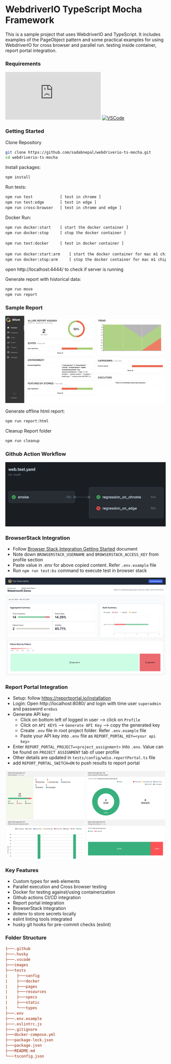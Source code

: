 # WebdriverIO TypeScript Mocha Framework

This is a sample project that uses WebdriverIO and TypeScript. It includes examples of the PageObject pattern and some practical examples for using WebdriverIO for cross browser and parallel run. testing inside container, report portal integration.

### Requirements

[![NodeJs](https://img.shields.io/badge/-NodeJS%20v%20>=%2016-white?logo=node.js)](https://nodejs.org/en/download/)
[![VSCode](https://img.shields.io/badge/-Visual%20Studio%20Code-%233178C6?logo=visual-studio-code)](https://code.visualstudio.com/download)

### Getting Started

Clone Repository

```bash
git clone https://github.com/sadabnepal/webdriverio-ts-mocha.git
cd webdriverio-ts-mocha
```

Install packages:

```bash
npm install
```

Run tests:

```bash
npm run test            [ test in chrome ]
npm run test:edge       [ test in edge ]
npm run cross:browser   [ test in chrome and edge ]
```

Docker Run:

```bash
npm run docker:start    [ start the docker container ]
npm run docker:stop     [ stop the docker container ]

npm run test:docker     [ test in docker container ]

npm run docker:start:arm    [ start the docker container for mac m1 chip ]
npm run docker:stop:arm     [ stop the docker container for mac m1 chip ]
```
open http://localhost:4444/ to check if server is running

Generate report with historical data:
```bash
npm run move
npm run report
```
### Sample Report
![allure_report](./images/allureHome.png)

Generate offline html report:
```bash
npm run report:html
```

Cleanup Report folder

```bash
npm run cleanup
```
### Github Action Workflow
![docker_run](./images/githubRun.png)

### BrowserStack Integration
- Follow [Browser Stack Integration Getting Started](https://automate.browserstack.com/dashboard/v2/quick-start/get-started) document
- Note down `BROWSERSTACK_USERNAME` and `BROWSERSTACK_ACCESS_KEY` from profile section
- Paste value in .env for above copied content. Refer `.env.example` file
- Run `npm run test:bs` command to execute test in browser stack

![browser_stack](./images/browserStackDashboard.png)

### Report Portal Integration
- Setup: follow https://reportportal.io/installation
- Login: Open http://localhost:8080/ and login with time user `superadmin` and password `erebus`
- Generate API key:
    - Click on bottom left of logged in user --> click on `Profile`
    - Click on `API KEYS` --> `Generate API Key` --> copy the generated key
    - Create `.env` file in root project folder. Refer `.env.example` file
    - Paste your API key into `.env` file as `REPORT_PORTAL_KEY=<your api key>`
- Enter `REPORT_PORTAL_PROJECT=<project_assignment>` into `.env`. Value can be found on `PROJECT ASSIGNMENT` tab of user profile
- Other details are updated in `tests/config/wdio.reportPortal.ts` file
- add `REPORT_PORTAL_SWITCH=ON` to push results to report portal

![docker_run](./images/reportPortal.png)

### Key Features
- Custom types for web elements
- Parallel execution and Cross browser testing
- Docker for testing against/using containerization
- Github actions CI/CD integration
- Report portal integration
- BrowserStack Integration
- dotenv to store secrets locally
- eslint linting tools integrated
- husky git hooks for pre-commit checks (eslint)

### Folder Structure

```ini
├───.github
├───.husky
├───.vscode
├───images
├───tests
|    ├───config
|    ├───docker
|    ├───pages
|    ├───resources
|    ├───specs
|    ├───static
|    └───types
├───.env
├───.env.example
├───.eslintrc.js
├───.gitignore
├───docker-compose.yml
├───package-lock.json
├───package.json
├───README.md
└───tsconfig.json
```
